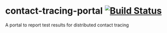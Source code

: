 # contact-tracing-portal [![Build Status](https://travis-ci.org/distributed-contact-tracing/contact-tracing-portal.svg?branch=master)](https://travis-ci.org/distributed-contact-tracing/contact-tracing-portal)

A portal to report test results for distributed contact tracing
